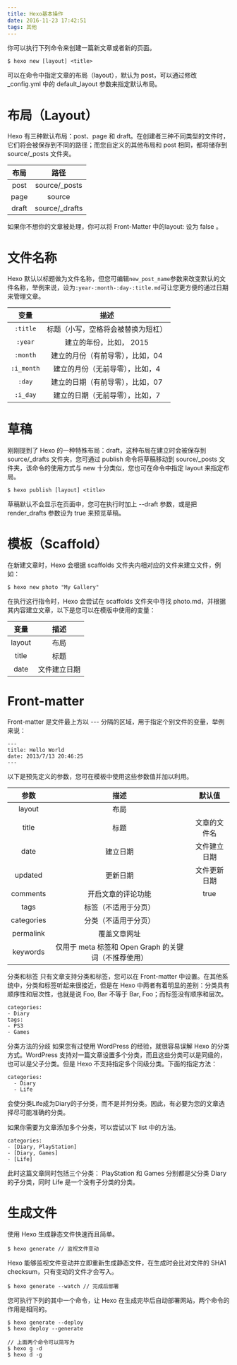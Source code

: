 ```yaml
---
title: Hexo基本操作
date: 2016-11-23 17:42:51
tags: 其他
---
```


你可以执行下列命令来创建一篇新文章或者新的页面。
```
$ hexo new [layout] <title>
```
可以在命令中指定文章的布局（layout），默认为 post，可以通过修改 _config.yml 中的 default_layout 参数来指定默认布局。

# 布局（Layout）
Hexo 有三种默认布局：post、page 和 draft。在创建者三种不同类型的文件时，它们将会被保存到不同的路径；而您自定义的其他布局和 post 相同，都将储存到 source/_posts 文件夹。

| 布局 | 路径 |
| :--: | :--: |
| post | source/_posts |
| page | source |
| draft | source/_drafts |

如果你不想你的文章被处理，你可以将 Front-Matter 中的layout: 设为 false 。
# 文件名称
Hexo 默认以标题做为文件名称，但您可编辑`new_post_name`参数来改变默认的文件名称，举例来说，设为`:year-:month-:day-:title.md`可让您更方便的通过日期来管理文章。

| 变量 | 描述 |
| :--: | :--: |
| `:title` | 标题（小写，空格将会被替换为短杠） |
| `:year` | 建立的年份，比如， 2015 |
| `:month` | 建立的月份（有前导零），比如，04 |
| `:i_month` | 建立的月份（无前导零），比如，4 |
| `:day` | 建立的日期（有前导零），比如，07 |
| `:i_day` | 建立的日期（无前导零），比如，7 |

# 草稿
刚刚提到了 Hexo 的一种特殊布局：draft，这种布局在建立时会被保存到 source/_drafts 文件夹，您可通过 publish 命令将草稿移动到 source/_posts 文件夹，该命令的使用方式与 new 十分类似，您也可在命令中指定 layout 来指定布局。
```
$ hexo publish [layout] <title>
```
草稿默认不会显示在页面中，您可在执行时加上 --draft 参数，或是把 render_drafts 参数设为 true 来预览草稿。
# 模板（Scaffold）
在新建文章时，Hexo 会根据 scaffolds 文件夹内相对应的文件来建立文件，例如：
```
$ hexo new photo "My Gallery"
```
在执行这行指令时，Hexo 会尝试在 scaffolds 文件夹中寻找 photo.md，并根据其内容建立文章，以下是您可以在模版中使用的变量：

| 变量 | 描述 |
| :--: | :--: |
| layout | 布局 |
| title | 标题 |
| date | 文件建立日期 |

# Front-matter
Front-matter 是文件最上方以 --- 分隔的区域，用于指定个别文件的变量，举例来说：
```
---
title: Hello World
date: 2013/7/13 20:46:25
---
```
以下是预先定义的参数，您可在模板中使用这些参数值并加以利用。

| 参数 | 描述 | 默认值 |
| :--: | :--: | :--: |
| layout | 布局	|
| title | 标题 | 文章的文件名 |
| date | 建立日期 | 文件建立日期 |
| updated | 更新日期 | 文件更新日期 |
| comments | 开启文章的评论功能 | true |
| tags | 标签（不适用于分页）| |
| categories | 分类（不适用于分页） |	
| permalink | 覆盖文章网址 |
| keywords | 仅用于 meta 标签和 Open Graph 的关键词（不推荐使用）	||

分类和标签
只有文章支持分类和标签，您可以在 Front-matter 中设置。在其他系统中，分类和标签听起来很接近，但是在 Hexo 中两者有着明显的差别：分类具有顺序性和层次性，也就是说 Foo, Bar 不等于 Bar, Foo；而标签没有顺序和层次。
```
categories:
- Diary
tags:
- PS3
- Games
```
分类方法的分歧
如果您有过使用 WordPress 的经验，就很容易误解 Hexo 的分类方式。WordPress 支持对一篇文章设置多个分类，而且这些分类可以是同级的，也可以是父子分类。但是 Hexo 不支持指定多个同级分类。下面的指定方法：
```
categories:
  - Diary
  - Life
```
会使分类Life成为Diary的子分类，而不是并列分类。因此，有必要为您的文章选择尽可能准确的分类。

如果你需要为文章添加多个分类，可以尝试以下 list 中的方法。
```
categories:
- [Diary, PlayStation]
- [Diary, Games]
- [Life]
```
此时这篇文章同时包括三个分类： PlayStation 和 Games 分别都是父分类 Diary 的子分类，同时 Life 是一个没有子分类的分类。
# 生成文件
使用 Hexo 生成静态文件快速而且简单。
```
$ hexo generate // 监视文件变动
```
Hexo 能够监视文件变动并立即重新生成静态文件，在生成时会比对文件的 SHA1 checksum，只有变动的文件才会写入。
```
$ hexo generate --watch // 完成后部署
```
您可执行下列的其中一个命令，让 Hexo 在生成完毕后自动部署网站，两个命令的作用是相同的。
```
$ hexo generate --deploy
$ hexo deploy --generate

// 上面两个命令可以简写为
$ hexo g -d
$ hexo d -g
```